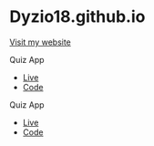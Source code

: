 # Dyzio18.github.io 
[Visit my website](http://patryk-nizio.pl/)

Quiz App  
+ [Live](https://dyzio18.github.io/quiz_app/)
+ [Code](https://github.com/Dyzio18/quiz_app)

Quiz App  
+ [Live](https://dyzio18.github.io/KN_Geosinformatica/)
+ [Code](https://github.com/Dyzio18/quiz_app)
